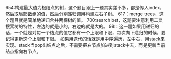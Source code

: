 654:构建最大值为根结点的树，这个题目跟上一题其实差不多，都是传入index，然后取局部数组的值，然后分别递归调用构建左右子树。
617：merge trees，这个题目就是简单地递归合并两棵树的值。
700:search bst，这题要注意利用二叉搜索树的特性，左边的就是小的，右边的就是大的。
98：这一题如果用递归的话，一个就是对每一个结点的值它都有一个上限和下限，每次向下递归的时候，要记得更新这个上限和下限。
如果用迭代的话就是用中序遍历，左中右，用stack来实现。stack当pop出结点之后，不需要把右节点加进到stack中去，而是更新当前结点指向右节点。
